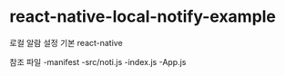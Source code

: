# react-native-local-notify-example

로컬 알람 설정 기본 react-native

참조 파일
-manifest
-src/noti.js
-index.js
-App.js
